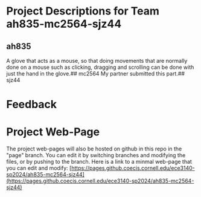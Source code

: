 # Project Descriptions for Team ah835-mc2564-sjz44

## ah835
A glove that acts as a mouse, so that doing movements that are normally done on a mouse such as clicking, dragging and scrolling can be done with just the hand in the glove.## mc2564
My partner submitted this part.## sjz44

# Feedback
# Project Web-Page

The project web-pages will also be hosted on github in this repo in the "page" branch. You can edit it by switching branches and modifying the files, or by pushing to the branch. Here is a link to a minmal web-page that you can edit and modify: [https://pages.github.coecis.cornell.edu/ece3140-sp2024/ah835-mc2564-sjz44](https://pages.github.coecis.cornell.edu/ece3140-sp2024/ah835-mc2564-sjz44)
